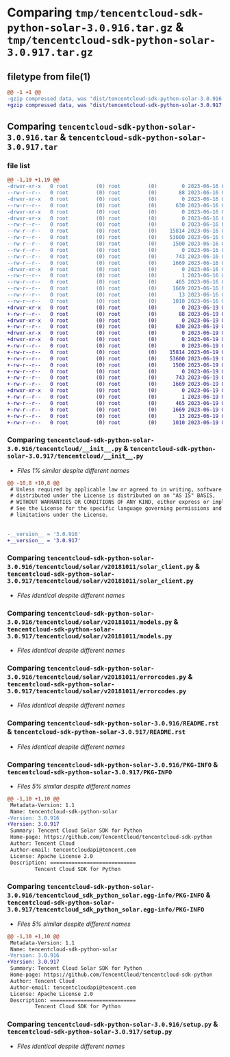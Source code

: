 # Comparing `tmp/tencentcloud-sdk-python-solar-3.0.916.tar.gz` & `tmp/tencentcloud-sdk-python-solar-3.0.917.tar.gz`

## filetype from file(1)

```diff
@@ -1 +1 @@
-gzip compressed data, was "dist/tencentcloud-sdk-python-solar-3.0.916.tar", last modified: Fri Jun 16 00:40:23 2023, max compression
+gzip compressed data, was "dist/tencentcloud-sdk-python-solar-3.0.917.tar", last modified: Mon Jun 19 00:32:09 2023, max compression
```

## Comparing `tencentcloud-sdk-python-solar-3.0.916.tar` & `tencentcloud-sdk-python-solar-3.0.917.tar`

### file list

```diff
@@ -1,19 +1,19 @@
-drwxr-xr-x   0 root         (0) root         (0)        0 2023-06-16 00:40:23.000000 tencentcloud-sdk-python-solar-3.0.916/
--rw-r--r--   0 root         (0) root         (0)       88 2023-06-16 00:40:23.000000 tencentcloud-sdk-python-solar-3.0.916/setup.cfg
-drwxr-xr-x   0 root         (0) root         (0)        0 2023-06-16 00:40:23.000000 tencentcloud-sdk-python-solar-3.0.916/tencentcloud/
--rw-r--r--   0 root         (0) root         (0)      630 2023-06-16 00:40:22.000000 tencentcloud-sdk-python-solar-3.0.916/tencentcloud/__init__.py
-drwxr-xr-x   0 root         (0) root         (0)        0 2023-06-16 00:40:23.000000 tencentcloud-sdk-python-solar-3.0.916/tencentcloud/solar/
-drwxr-xr-x   0 root         (0) root         (0)        0 2023-06-16 00:40:23.000000 tencentcloud-sdk-python-solar-3.0.916/tencentcloud/solar/v20181011/
--rw-r--r--   0 root         (0) root         (0)        0 2023-06-16 00:40:22.000000 tencentcloud-sdk-python-solar-3.0.916/tencentcloud/solar/v20181011/__init__.py
--rw-r--r--   0 root         (0) root         (0)    15814 2023-06-16 00:40:22.000000 tencentcloud-sdk-python-solar-3.0.916/tencentcloud/solar/v20181011/solar_client.py
--rw-r--r--   0 root         (0) root         (0)    53600 2023-06-16 00:40:22.000000 tencentcloud-sdk-python-solar-3.0.916/tencentcloud/solar/v20181011/models.py
--rw-r--r--   0 root         (0) root         (0)     1500 2023-06-16 00:40:22.000000 tencentcloud-sdk-python-solar-3.0.916/tencentcloud/solar/v20181011/errorcodes.py
--rw-r--r--   0 root         (0) root         (0)        0 2023-06-16 00:40:22.000000 tencentcloud-sdk-python-solar-3.0.916/tencentcloud/solar/__init__.py
--rw-r--r--   0 root         (0) root         (0)      743 2023-06-16 00:40:22.000000 tencentcloud-sdk-python-solar-3.0.916/README.rst
--rw-r--r--   0 root         (0) root         (0)     1669 2023-06-16 00:40:23.000000 tencentcloud-sdk-python-solar-3.0.916/PKG-INFO
-drwxr-xr-x   0 root         (0) root         (0)        0 2023-06-16 00:40:23.000000 tencentcloud-sdk-python-solar-3.0.916/tencentcloud_sdk_python_solar.egg-info/
--rw-r--r--   0 root         (0) root         (0)        1 2023-06-16 00:40:23.000000 tencentcloud-sdk-python-solar-3.0.916/tencentcloud_sdk_python_solar.egg-info/dependency_links.txt
--rw-r--r--   0 root         (0) root         (0)      465 2023-06-16 00:40:23.000000 tencentcloud-sdk-python-solar-3.0.916/tencentcloud_sdk_python_solar.egg-info/SOURCES.txt
--rw-r--r--   0 root         (0) root         (0)     1669 2023-06-16 00:40:23.000000 tencentcloud-sdk-python-solar-3.0.916/tencentcloud_sdk_python_solar.egg-info/PKG-INFO
--rw-r--r--   0 root         (0) root         (0)       13 2023-06-16 00:40:23.000000 tencentcloud-sdk-python-solar-3.0.916/tencentcloud_sdk_python_solar.egg-info/top_level.txt
--rw-r--r--   0 root         (0) root         (0)     1010 2023-06-16 00:40:22.000000 tencentcloud-sdk-python-solar-3.0.916/setup.py
+drwxr-xr-x   0 root         (0) root         (0)        0 2023-06-19 00:32:09.000000 tencentcloud-sdk-python-solar-3.0.917/
+-rw-r--r--   0 root         (0) root         (0)       88 2023-06-19 00:32:09.000000 tencentcloud-sdk-python-solar-3.0.917/setup.cfg
+drwxr-xr-x   0 root         (0) root         (0)        0 2023-06-19 00:32:09.000000 tencentcloud-sdk-python-solar-3.0.917/tencentcloud/
+-rw-r--r--   0 root         (0) root         (0)      630 2023-06-19 00:32:09.000000 tencentcloud-sdk-python-solar-3.0.917/tencentcloud/__init__.py
+drwxr-xr-x   0 root         (0) root         (0)        0 2023-06-19 00:32:09.000000 tencentcloud-sdk-python-solar-3.0.917/tencentcloud/solar/
+drwxr-xr-x   0 root         (0) root         (0)        0 2023-06-19 00:32:09.000000 tencentcloud-sdk-python-solar-3.0.917/tencentcloud/solar/v20181011/
+-rw-r--r--   0 root         (0) root         (0)        0 2023-06-19 00:32:09.000000 tencentcloud-sdk-python-solar-3.0.917/tencentcloud/solar/v20181011/__init__.py
+-rw-r--r--   0 root         (0) root         (0)    15814 2023-06-19 00:32:09.000000 tencentcloud-sdk-python-solar-3.0.917/tencentcloud/solar/v20181011/solar_client.py
+-rw-r--r--   0 root         (0) root         (0)    53600 2023-06-19 00:32:09.000000 tencentcloud-sdk-python-solar-3.0.917/tencentcloud/solar/v20181011/models.py
+-rw-r--r--   0 root         (0) root         (0)     1500 2023-06-19 00:32:09.000000 tencentcloud-sdk-python-solar-3.0.917/tencentcloud/solar/v20181011/errorcodes.py
+-rw-r--r--   0 root         (0) root         (0)        0 2023-06-19 00:32:09.000000 tencentcloud-sdk-python-solar-3.0.917/tencentcloud/solar/__init__.py
+-rw-r--r--   0 root         (0) root         (0)      743 2023-06-19 00:32:09.000000 tencentcloud-sdk-python-solar-3.0.917/README.rst
+-rw-r--r--   0 root         (0) root         (0)     1669 2023-06-19 00:32:09.000000 tencentcloud-sdk-python-solar-3.0.917/PKG-INFO
+drwxr-xr-x   0 root         (0) root         (0)        0 2023-06-19 00:32:09.000000 tencentcloud-sdk-python-solar-3.0.917/tencentcloud_sdk_python_solar.egg-info/
+-rw-r--r--   0 root         (0) root         (0)        1 2023-06-19 00:32:09.000000 tencentcloud-sdk-python-solar-3.0.917/tencentcloud_sdk_python_solar.egg-info/dependency_links.txt
+-rw-r--r--   0 root         (0) root         (0)      465 2023-06-19 00:32:09.000000 tencentcloud-sdk-python-solar-3.0.917/tencentcloud_sdk_python_solar.egg-info/SOURCES.txt
+-rw-r--r--   0 root         (0) root         (0)     1669 2023-06-19 00:32:09.000000 tencentcloud-sdk-python-solar-3.0.917/tencentcloud_sdk_python_solar.egg-info/PKG-INFO
+-rw-r--r--   0 root         (0) root         (0)       13 2023-06-19 00:32:09.000000 tencentcloud-sdk-python-solar-3.0.917/tencentcloud_sdk_python_solar.egg-info/top_level.txt
+-rw-r--r--   0 root         (0) root         (0)     1010 2023-06-19 00:32:09.000000 tencentcloud-sdk-python-solar-3.0.917/setup.py
```

### Comparing `tencentcloud-sdk-python-solar-3.0.916/tencentcloud/__init__.py` & `tencentcloud-sdk-python-solar-3.0.917/tencentcloud/__init__.py`

 * *Files 1% similar despite different names*

```diff
@@ -10,8 +10,8 @@
 # Unless required by applicable law or agreed to in writing, software
 # distributed under the License is distributed on an "AS IS" BASIS,
 # WITHOUT WARRANTIES OR CONDITIONS OF ANY KIND, either express or implied.
 # See the License for the specific language governing permissions and
 # limitations under the License.
 
 
-__version__ = '3.0.916'
+__version__ = '3.0.917'
```

### Comparing `tencentcloud-sdk-python-solar-3.0.916/tencentcloud/solar/v20181011/solar_client.py` & `tencentcloud-sdk-python-solar-3.0.917/tencentcloud/solar/v20181011/solar_client.py`

 * *Files identical despite different names*

### Comparing `tencentcloud-sdk-python-solar-3.0.916/tencentcloud/solar/v20181011/models.py` & `tencentcloud-sdk-python-solar-3.0.917/tencentcloud/solar/v20181011/models.py`

 * *Files identical despite different names*

### Comparing `tencentcloud-sdk-python-solar-3.0.916/tencentcloud/solar/v20181011/errorcodes.py` & `tencentcloud-sdk-python-solar-3.0.917/tencentcloud/solar/v20181011/errorcodes.py`

 * *Files identical despite different names*

### Comparing `tencentcloud-sdk-python-solar-3.0.916/README.rst` & `tencentcloud-sdk-python-solar-3.0.917/README.rst`

 * *Files identical despite different names*

### Comparing `tencentcloud-sdk-python-solar-3.0.916/PKG-INFO` & `tencentcloud-sdk-python-solar-3.0.917/PKG-INFO`

 * *Files 5% similar despite different names*

```diff
@@ -1,10 +1,10 @@
 Metadata-Version: 1.1
 Name: tencentcloud-sdk-python-solar
-Version: 3.0.916
+Version: 3.0.917
 Summary: Tencent Cloud Solar SDK for Python
 Home-page: https://github.com/TencentCloud/tencentcloud-sdk-python
 Author: Tencent Cloud
 Author-email: tencentcloudapi@tencent.com
 License: Apache License 2.0
 Description: ============================
         Tencent Cloud SDK for Python
```

### Comparing `tencentcloud-sdk-python-solar-3.0.916/tencentcloud_sdk_python_solar.egg-info/PKG-INFO` & `tencentcloud-sdk-python-solar-3.0.917/tencentcloud_sdk_python_solar.egg-info/PKG-INFO`

 * *Files 5% similar despite different names*

```diff
@@ -1,10 +1,10 @@
 Metadata-Version: 1.1
 Name: tencentcloud-sdk-python-solar
-Version: 3.0.916
+Version: 3.0.917
 Summary: Tencent Cloud Solar SDK for Python
 Home-page: https://github.com/TencentCloud/tencentcloud-sdk-python
 Author: Tencent Cloud
 Author-email: tencentcloudapi@tencent.com
 License: Apache License 2.0
 Description: ============================
         Tencent Cloud SDK for Python
```

### Comparing `tencentcloud-sdk-python-solar-3.0.916/setup.py` & `tencentcloud-sdk-python-solar-3.0.917/setup.py`

 * *Files identical despite different names*

